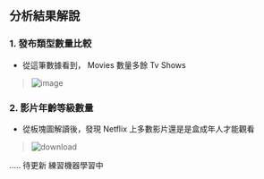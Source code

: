## 分析結果解說
### 1. 發布類型數量比較
  * 從這筆數據看到， Movies 數量多餘 Tv Shows
  >  ![image](https://github.com/Ricky7737/DataAnalysisAndLearning/assets/58324475/e604e652-e8f8-47d0-9be5-8cf657d0ddea)

### 2. 影片年齡等級數量
  * 從板塊圖解讀後，發現 Netflix 上多數影片還是是盒成年人才能觀看
  >  ![download](https://github.com/Ricky7737/DataAnalysisAndLearning/assets/58324475/e1dc5e5b-fddb-4b4c-8f60-8a51402e0dfd)

..... 待更新 練習機器學習中
